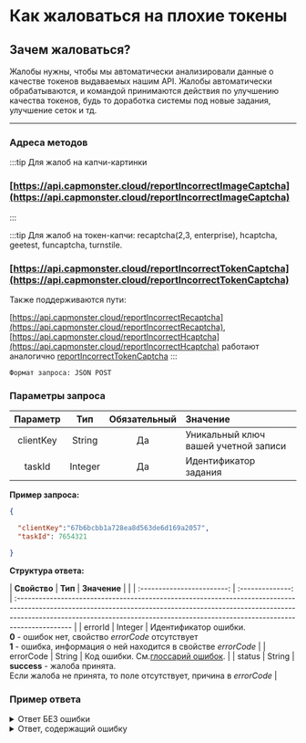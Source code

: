 ﻿# Как жаловаться на плохие токены

## **Зачем жаловаться?**

Жалобы нужны, чтобы мы автоматически анализировали данные о качестве токенов выдаваемых нашим API. Жалобы автоматически обрабатываются, и командой принимаются действия по улучшению качества токенов, будь то доработка системы под новые задания, улучшение сеток и тд.

---

### **Адреса методов**


:::tip Для жалоб на капчи-картинки
### [https://api.capmonster.cloud/reportIncorrectImageCaptcha](https://api.capmonster.cloud/reportIncorrectImageCaptcha)
:::

:::tip Для жалоб на токен-капчи: recaptcha(2,3, enterprise), hcaptcha, geetest, funcaptcha, turnstile.
### [https://api.capmonster.cloud/reportIncorrectTokenCaptcha](https://api.capmonster.cloud/reportIncorrectTokenCaptcha)

Также поддерживаются пути:

[https://api.capmonster.cloud/reportIncorrectRecaptcha](https://api.capmonster.cloud/reportIncorrectRecaptcha), 
[https://api.capmonster.cloud/reportIncorrectHcaptcha](https://api.capmonster.cloud/reportIncorrectHcaptcha) работают аналогично [reportIncorrectTokenCaptcha](https://api.capmonster.cloud/reportIncorrectTokenCaptcha)
:::


<!-- [https://api.capmonster.cloud/reportIncorrectImageCaptcha](https://api.capmonster.cloud/reportIncorrectImageCaptcha) - для жалоб на капчи-картинки -->

<!-- [https://api.capmonster.cloud/reportIncorrectTokenCaptcha](https://api.capmonster.cloud/reportIncorrectTokenCaptcha) - для жалоб на токен-капчи: recaptcha(2,3, enterprise), hcaptcha, geetest, funcaptcha, turnstile.
Также поддерживаются пути:
[https://api.capmonster.cloud/reportIncorrectRecaptcha](https://api.capmonster.cloud/reportIncorrectRecaptcha), [https://api.capmonster.cloud/reportIncorrectHcaptcha](https://api.capmonster.cloud/reportIncorrectHcaptcha) - работают аналогично [reportIncorrectTokenCaptcha](https://api.capmonster.cloud/reportIncorrectTokenCaptcha) -->

`Формат запроса: JSON POST`

### **Параметры запроса**

| **Параметр** | **Тип** | **Обязательный** |                      **Значение**                      |
| :------------------------: | :--------------: | :--------------------------------: | :------------------------------------------------------------------ |
|         clientKey         |      String      |                Да                | Уникальный ключ вашей учетной записи |
|           taskId           |     Integer     |                Да                |              Идентификатор задания              |

**Пример запроса:**

```json
{

  "clientKey":"67b6bcbb1a728ea8d563de6d169a2057",
  "taskId": 7654321

}
```

**Структура ответа:**

| **Свойство** | **Тип** | **Значение** |                                                                                                                |
| :------------------------: | :--------------: | :--------------------------------------------------------------------------------------------------------------------------------------------------------------------------------------------------------------------------------------------------------- |
|          errorId          |     Integer     | Идентификатор ошибки.<br />**0** - ошибок нет, свойство *errorCode* отсутствует<br />**1** - ошибка, информация о ней находится в свойстве *errorCode* |
|         errorCode         |      String      |                                                                  Код ошибки. См.[глоссарий ошибок](api-errors.md).                                                                  |
|           status           |      String      |                                           **success** - жалоба принята.<br />Если жалоба не принята, то поле отсутствует, причина в *errorCode*                                           |

### **Пример ответа**

<details>
    <summary>Ответ БЕЗ ошибки
</summary>

```json
{
  "errorId": 0,
  "status": "success"
}
```

</details>

<details>
    <summary>Ответ, содержащий ошибку
</summary>

```json
{
  "errorId": 1,
  "errorCode": "ERROR_KEY_DOES_NOT_EXIST"
}
```

</details>
